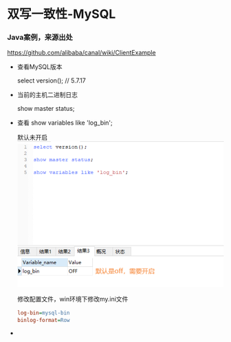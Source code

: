 # 双写一致性-MySQL

### Java案例，来源出处

https://github.com/alibaba/canal/wiki/ClientExample

- 查看MySQL版本

  select version(); // 5.7.17

- 当前的主机二进制日志

  show master status;

- 查看 show variables like 'log_bin';

  默认未开启![](images/4.默认log-bin.jpg)

  修改配置文件，win环境下修改my.ini文件

  ```ini
  log-bin=mysql-bin
  binlog-format=Row
  ```

  

- 















